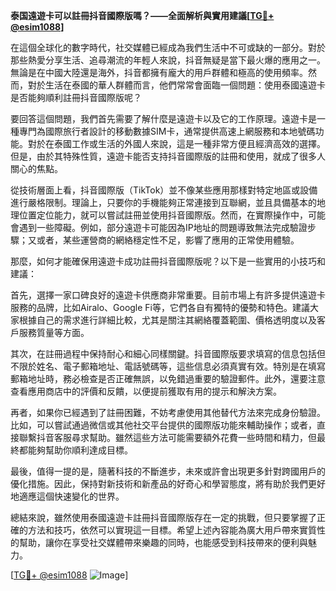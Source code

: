 **泰国遠遊卡可以註冊抖音國際版嗎？——全面解析與實用建議[[TG💪+ @esim1088](https://t.me/s/esim1088)]**

在這個全球化的數字時代，社交媒體已經成為我們生活中不可或缺的一部分。對於那些熱愛分享生活、追尋潮流的年輕人來說，抖音無疑是當下最火爆的應用之一。無論是在中國大陸還是海外，抖音都擁有龐大的用戶群體和極高的使用頻率。然而，對於生活在泰國的華人群體而言，他們常常會面臨一個問題：使用泰國遠遊卡是否能夠順利註冊抖音國際版呢？

要回答這個問題，我們首先需要了解什麼是遠遊卡以及它的工作原理。遠遊卡是一種專門為國際旅行者設計的移動數據SIM卡，通常提供高速上網服務和本地號碼功能。對於在泰國工作或生活的外國人來說，這是一種非常方便且經濟高效的選擇。但是，由於其特殊性質，遠遊卡能否支持抖音國際版的註冊和使用，就成了很多人關心的焦點。

從技術層面上看，抖音國際版（TikTok）並不像某些應用那樣對特定地區或設備進行嚴格限制。理論上，只要你的手機能夠正常連接到互聯網，並且具備基本的地理位置定位能力，就可以嘗試註冊並使用抖音國際版。然而，在實際操作中，可能會遇到一些障礙。例如，部分遠遊卡可能因為IP地址的問題導致無法完成驗證步驟；又或者，某些運營商的網絡穩定性不足，影響了應用的正常使用體驗。

那麼，如何才能確保用遠遊卡成功註冊抖音國際版呢？以下是一些實用的小技巧和建議：

首先，選擇一家口碑良好的遠遊卡供應商非常重要。目前市場上有許多提供遠遊卡服務的品牌，比如Airalo、Google Fi等，它們各自有獨特的優勢和特色。建議大家根據自己的需求進行詳細比較，尤其是關注其網絡覆蓋範圍、價格透明度以及客戶服務質量等方面。

其次，在註冊過程中保持耐心和細心同樣關鍵。抖音國際版要求填寫的信息包括但不限於姓名、電子郵箱地址、電話號碼等，這些信息必須真實有效。特別是在填寫郵箱地址時，務必檢查是否正確無誤，以免錯過重要的驗證郵件。此外，還要注意查看應用商店中的評價和反饋，以便提前獲取有用的提示和解決方案。

再者，如果你已經遇到了註冊困難，不妨考慮使用其他替代方法來完成身份驗證。比如，可以嘗試通過微信或其他社交平台提供的國際版功能來輔助操作；或者，直接聯繫抖音客服尋求幫助。雖然這些方法可能需要額外花費一些時間和精力，但最終都能夠幫助你順利達成目標。

最後，值得一提的是，隨著科技的不斷進步，未來或許會出現更多針對跨國用戶的優化措施。因此，保持對新技術和新產品的好奇心和學習態度，將有助於我們更好地適應這個快速變化的世界。

總結來說，雖然使用泰國遠遊卡註冊抖音國際版存在一定的挑戰，但只要掌握了正確的方法和技巧，依然可以實現這一目標。希望上述內容能為廣大用戶帶來實質性的幫助，讓你在享受社交媒體帶來樂趣的同時，也能感受到科技帶來的便利與魅力。

[[TG💪+ @esim1088](https://t.me/s/esim1088) ![Image](https://i.postimg.cc/4NQfJmqS/Snipaste-2025-05-13-00-14-12.png)]